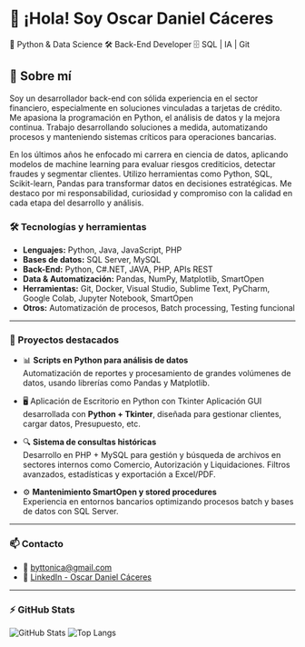 
# 👋 ¡Hola! Soy Oscar Daniel Cáceres
  🐍 Python &amp; Data Science 🛠️ Back-End Developer 🗄️ SQL | IA | Git

## 💼 Sobre mí
Soy un desarrollador back-end con sólida experiencia en el sector financiero, especialmente en soluciones vinculadas a tarjetas de crédito. Me apasiona la programación en Python, el análisis de datos y la mejora continua. Trabajo desarrollando soluciones a medida, automatizando procesos y manteniendo sistemas críticos para operaciones bancarias.

En los últimos años he enfocado mi carrera en ciencia de datos, aplicando modelos de machine learning para evaluar riesgos crediticios, detectar fraudes y segmentar clientes. Utilizo herramientas como Python, SQL, Scikit-learn, Pandas para transformar datos en decisiones estratégicas. Me destaco por mi responsabilidad, curiosidad y compromiso con la calidad en cada etapa del desarrollo y análisis.


### 🛠️ Tecnologías y herramientas

- **Lenguajes:** Python, Java, JavaScript, PHP
- **Bases de datos:** SQL Server, MySQL
- **Back-End:** Python, C#.NET, JAVA, PHP, APIs REST
- **Data & Automatización:** Pandas, NumPy, Matplotlib, SmartOpen
- **Herramientas:** Git, Docker, Visual Studio, Sublime Text, PyCharm, Google Colab, Jupyter Notebook, SmartOpen
- **Otros:** Automatización de procesos, Batch processing, Testing funcional

---

### 📌 Proyectos destacados

- 📊 **Scripts en Python para análisis de datos**  
  Automatización de reportes y procesamiento de grandes volúmenes de datos, usando librerías como Pandas y Matplotlib.

- 🖥️ Aplicación de Escritorio en Python con Tkinter
  Aplicación GUI desarrollada con **Python + Tkinter**, diseñada para gestionar clientes, cargar datos, Presupuesto, etc.

- 🔍 **Sistema de consultas históricas**  
  Desarrollo en PHP + MySQL para gestión y búsqueda de archivos en sectores internos como Comercio, Autorización y Liquidaciones. Filtros avanzados, estadísticas y exportación a Excel/PDF.

- ⚙️ **Mantenimiento SmartOpen y stored procedures**  
  Experiencia en entornos bancarios optimizando procesos batch y bases de datos con SQL Server.

---

### 📫 Contacto

- 📧 [byttonica@gmail.com](mailto:byttonica@gmail.com)
- 💼 [LinkedIn - Oscar Daniel Cáceres](https://www.linkedin.com/in/oscardanielcaceres95b95771/)

---

### ⚡ GitHub Stats

![GitHub Stats](https://github-readme-stats.vercel.app/api?username=csodcaceres&show_icons=true&theme=default)
![Top Langs](https://github-readme-stats.vercel.app/api/top-langs/?username=csodcaceres&layout=compact)
